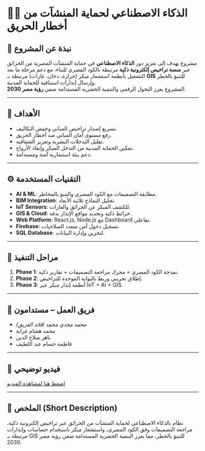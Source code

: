 # 🧠🔥 الذكاء الاصطناعي لحماية المنشآت من أخطار الحريق
 
## 📌 نبذة عن المشروع
مشروع يهدف إلى تعزيز دور **الذكاء الاصطناعي** في حماية المنشآت المصرية من الحرائق عبر **منصة تراخيص إلكترونية ذكية** مرتبطة بالكود المصري للبناء، مع دعم مرحلة ما بعد التشغيل بأنظمة استشعار مبكر (حرارة، دخان، غازات) مرتبطة بـ **GIS** للتنبؤ بالخطر وإرسال إنذارات استباقية للحماية المدنية.  
المشروع يعزز التحول الرقمي والتنمية الحضرية المستدامة ضمن **رؤية مصر 2030**.
 
---
 
## 🎯 الأهداف
- تسريع إصدار تراخيص المباني وخفض التكاليف.  
- رفع مستوى أمان المباني ضد أخطار الحريق.  
- تقليل التدخلات البشرية وتعزيز الشفافية.  
- تمكين الحماية المدنية من التدخل المبكر وإنقاذ الأرواح.  
- دعم بيئة استثمارية آمنة ومستدامة.  
 
---
 
## ⚙️ التقنيات المستخدمة
- **AI & ML**: مطابقة التصميمات مع الكود المصري والتنبؤ بالمخاطر.  
- **BIM Integration**: تحليل النماذج ثلاثية الأبعاد.  
- **IoT Sensors**: للكشف المبكر عن الحرائق والغازات.  
- **GIS & Cloud**: خرائط ذكية وتحديد مواقع الإنذار بدقة.  
- **Web Platform**: React.js, Node.js مع Dashboard تفاعلي.  
- **Firebase**: تسجيل دخول آمن متعدد الصلاحيات.  
- **SQL Database**: لتخزين وإدارة البيانات.  
 
---
 
## 🚀 مراحل التنفيذ
1. **Phase 1**: نمذجة الكود المصري + محرك مراجعة التصميمات + تقارير ذكية.  
2. **Phase 2**: إطلاق تجريبي وربط بالبوابة الموحدة للتراخيص.  
3. **Phase 3**: أنظمة إنذار مبكر عبر IoT + AI + GIS.  
 
---
 
## 👥 فريق العمل – مستدامون
- محمد مجدي محمد *(قائد الفريق)*  
- محمد هشام غرابة  
- باهر صلاح الدين  
- فاطمة حسام عبد اللطيف  
 
---
 
## 🎥 فيديو توضيحي
[اضغط هنا لمشاهدة الفيديو](https://drive.google.com/file/d/1yktHhifRX9Bdyzv-qEQYniEv-fWn4Sfh/view?usp=sharing)
 
---
 
## 📌 الملخص (Short Description)
نظام بالذكاء الاصطناعي لحماية المنشآت من الحرائق عبر تراخيص إلكترونية ذكية، مراجعة التصميمات وفق الكود المصري، واستشعار مبكر باستخدام حساسات وإنذارات مرتبطة بـ GIS للتنبؤ بالخطر، مما يعزز التنمية الحضرية المستدامة ضمن رؤية مصر 2030.
